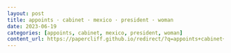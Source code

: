 ```yaml
---
layout: post
title: appoints · cabinet · mexico · president · woman
date: 2023-06-19
categories: [appoints, cabinet, mexico, president, woman]
content_url: https://papercliff.github.io/redirect/?q=appoints+cabinet+mexico+president+woman&tbs=cdr:1,cd_min:6/18/2023,cd_max:6/20/2023
---
```

